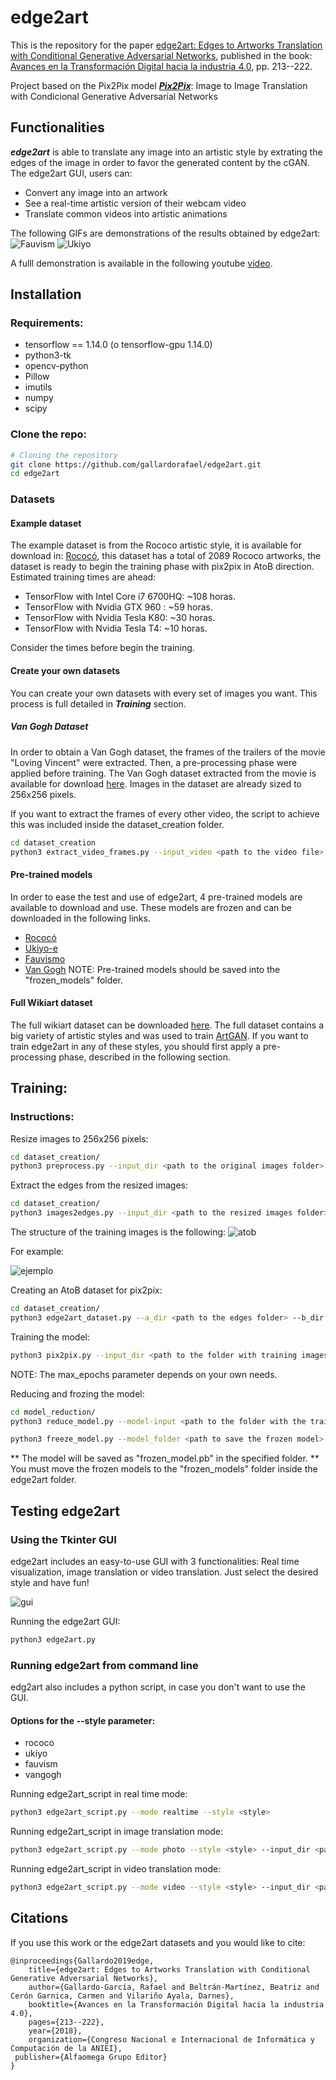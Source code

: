 # edge2art
This is the repository for the paper [edge2art: Edges to Artworks Translation with Conditional
Generative Adversarial Networks](http://www.aniei.org.mx/Archivos/Memorias/Libro_Electronico_CNCIIC2019.pdf), published in the book: [Avances en la Transformación Digital hacia la industria 4.0](http://www.aniei.org.mx/Archivos/Memorias/Libro_Electronico_CNCIIC2019.pdf), pp. 213--222.

Project based on the Pix2Pix model ***[Pix2Pix](https://phillipi.github.io/pix2pix/)***: Image to Image Translation with Condicional Generative Adversarial Networks

## Functionalities
***edge2art*** is able to translate any image into an artistic style by extrating the edges of the image in order to favor the generated content by the cGAN. The edge2art GUI, users can:
* Convert any image into an artwork
* See a real-time artistic version of their webcam video
* Translate common videos into artistic animations

The following GIFs are demonstrations of the results obtained by edge2art: 
![Fauvism](https://github.com/gallardorafael/edge2art/blob/master/docs/dodge_fauvism.gif)
![Ukiyo](https://github.com/gallardorafael/edge2art/blob/master/docs/robot_ukiyo.gif)

A fulll demonstration is available in the following youtube [video](https://youtu.be/7BrNVLDM1dE).

## Installation

### Requirements:
* tensorflow == 1.14.0 (o tensorflow-gpu 1.14.0)
* python3-tk
* opencv-python
* Pillow
* imutils
* numpy
* scipy

### Clone the repo:
```sh
# Cloning the repository
git clone https://github.com/gallardorafael/edge2art.git
cd edge2art
``` 
### Datasets
#### Example dataset
The example dataset is from the Rococo artistic style, it is available for download in: [Rococó](https://drive.google.com/open?id=1Q4lUnhlGs10tsJFisWfO4-HmFdbxFai1), this dataset has a total of 2089 Rococo artworks, the dataset is ready to begin the training phase with pix2pix in AtoB direction. Estimated training times are ahead: 
* TensorFlow with Intel Core i7 6700HQ: ~108 horas.
* TensorFlow with Nvidia GTX 960 : ~59 horas.
* TensorFlow with Nvidia Tesla K80: ~30 horas.
* TensorFlow with Nvidia Tesla T4: ~10 horas.

Consider the times before begin the training.

#### Create your own datasets
You can create your own datasets with every set of images you want. This process is full detailed in ***Training*** section.

##### Van Gogh Dataset
In order to obtain a Van Gogh dataset, the frames of the trailers of the movie "Loving Vincent" were extracted. Then, a pre-processing phase were applied before training. The Van Gogh dataset extracted from the movie is available for download [here](https://drive.google.com/open?id=11yYohJwZMdZzq7QRZtQqQF1QIeHCxlf6). Images in the dataset are already sized to 256x256 pixels.

If you want to extract the frames of every other video, the script to achieve this was included inside the dataset_creation folder.
```sh
cd dataset_creation
python3 extract_video_frames.py --input_video <path to the video file> --output_dir <path to save the frames>
```

#### Pre-trained models
In order to ease the test and use of edge2art, 4 pre-trained models are available to download and use. These models are frozen and can be downloaded in the following links.
* [Rococó](https://drive.google.com/open?id=1EMYiRRHVmGDPkruFzhvVijlH3effR2pH)
* [Ukiyo-e](https://drive.google.com/open?id=1gBifqL0b1wnrtVJCSiWIqe46wcwg6vwI)
* [Fauvismo](https://drive.google.com/open?id=1ZSYB4CqPyRmr0xNjvK25-UpXYt6RInuT)
* [Van Gogh](https://drive.google.com/open?id=1cCL8K9OUha6ME7l_jBYva7bmU-5tePAe)
NOTE: Pre-trained models should be saved into the "frozen_models" folder.

#### Full Wikiart dataset
The full wikiart dataset can be downloaded [here](http://web.fsktm.um.edu.my/~cschan/source/ICIP2017/wikiart.zip). The full dataset contains a big variety of artistic styles and was used to train [ArtGAN](https://github.com/cs-chan/ArtGAN). If you want to train edge2art in any of these styles, you should first apply a pre-processing phase, described in the following section.

## Training: 
### Instructions:
Resize images to 256x256 pixels:
```sh
cd dataset_creation/
python3 preprocess.py --input_dir <path to the original images folder> --output_dir <path to save resized images> --operation resize
```

Extract the edges from the resized images:
```sh
cd dataset_creation/
python3 images2edges.py --input_dir <path to the resized images folder> --output_dir <path to save the extracted edges>
```

The structure of the training images is the following: 
![atob](https://github.com/gallardorafael/edge2art/blob/master/docs/ab.png)

For example:

![ejemplo](https://github.com/gallardorafael/edge2art/blob/master/docs/abejemplo.png)

Creating an AtoB dataset for pix2pix:
```sh
cd dataset_creation/
python3 edge2art_dataset.py --a_dir <path to the edges folder> --b_dir <path to the resized images> --output_dir <path to save the training images)>
```
 
Training the model:
```sh
python3 pix2pix.py --input_dir <path to the folder with training images> --output_dir <path to save the trained model> --mode train --max_epochs 200 --which_direction AtoB
```
NOTE: The max_epochs parameter depends on your own needs.

Reducing and frozing the model:
```sh
cd model_reduction/
python3 reduce_model.py --model-input <path to the folder with the trained model> --model-output <path to save the reduced model>

python3 freeze_model.py --model_folder <path to save the frozen model>
```
  ** The model will be saved as "frozen_model.pb" in the specified folder.
  ** You must move the frozen models to the "frozen_models" folder inside the edge2art folder.

## Testing edge2art

### Using the Tkinter GUI

edge2art includes an easy-to-use GUI with 3 functionalities: Real time visualization, image translation or video translation. Just select the desired style and have fun!

![gui](https://github.com/gallardorafael/edge2art/blob/master/docs/gui.png)

Running the edge2art GUI:
```sh
python3 edge2art.py
```

### Running edge2art from command line
edg2art also includes a python script, in case you don't want to use the GUI.

#### Options for the --style parameter:
* rococo
* ukiyo
* fauvism
* vangogh

Running edge2art_script in real time mode:
```sh
python3 edge2art_script.py --mode realtime --style <style>
```

Running edge2art_script in image translation mode:
```sh
python3 edge2art_script.py --mode photo --style <style> --input_dir <path to image file> --output_dir <path to save the translated image> 
```
Running edge2art_script in video translation mode:
```sh
python3 edge2art_script.py --mode video --style <style> --input_dir <path to video file> --output_dir <path to save the translated video> 
```

## Citations
If you use this work or the edge2art datasets and you would like to cite:
```
@inproceedings{Gallardo2019edge,
	title={edge2art: Edges to Artworks Translation with Conditional
Generative Adversarial Networks},
	author={Gallardo-García, Rafael and Beltrán-Martínez, Beatriz and Cerón Garnica, Carmen and Vilariño Ayala, Darnes},
	booktitle={Avances en la Transformación Digital hacia la industria 4.0},
	pages={213--222},
	year={2018},
	organization={Congreso Nacional e Internacional de Informática y Computación de la ANIEI},
 publisher={Alfaomega Grupo Editor}
}
```
